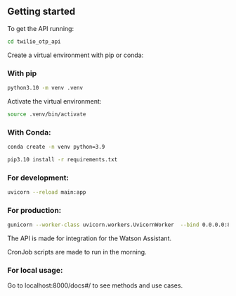 ## Getting started
To get the API running:

```bash
cd twilio_otp_api
```
Create a virtual environment with pip or conda:
### With pip
```bash
python3.10 -m venv .venv
```
Activate the virtual environment:
```bash
source .venv/bin/activate
```

### With Conda:
```bash
conda create -n venv python=3.9
```


```bash
pip3.10 install -r requirements.txt
```

### For development:
```bash
uvicorn --reload main:app
```

### For production:

```bash
gunicorn --worker-class uvicorn.workers.UvicornWorker  --bind 0.0.0.0:8080 main:app
```
The API is made for integration for the Watson Assistant.

CronJob scripts are made to run in the morning.

### For local usage:

Go to localhost:8000/docs#/ to see methods and use cases.
